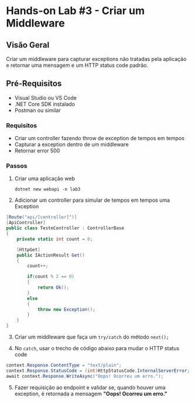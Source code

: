 # Hands-on Lab #3 - Criar um Middleware

## Visão Geral
Criar um middleware para capturar exceptions não tratadas pela aplicação e retornar uma mensagem e um HTTP status code padrão.

## Pré-Requisitos
- Visual Studio ou VS Code
- .NET Core SDK instalado
- Postman ou similar

### Requisitos

- Criar um controller fazendo throw de exception de tempos em tempos
- Capturar a exception dentro de um middleware
- Retornar error 500

### Passos

1. Criar uma aplicação web
    ```
    dotnet new webapi -n lab3
    ```

2. Adicionar um controller para simular de tempos em tempos uma Exception
```csharp
[Route("api/[controller]")]
[ApiController]
public class TesteController : ControllerBase
{
    private static int count = 0;

    [HttpGet]
    public IActionResult Get()
    {
        count++;

        if(count % 2 == 0)
        {
            return Ok();
        }
        else
        {
            throw new Exception();
        }
    }
}
```

3. Criar um middleware que faça um `try/catch` do método `next();`

4. No `catch`, usar o trecho de código abaixo para mudar o HTTP status code
```csharp
context.Response.ContentType = "text/plain";
context.Response.StatusCode = (int)HttpStatusCode.InternalServerError;
await context.Response.WriteAsync("Oops! Ocorreu um erro.");
```

5. Fazer requisição ao endpoint e validar se, quando houver uma exception, é retornada a mensagem **"Oops! Ocorreu um erro."**